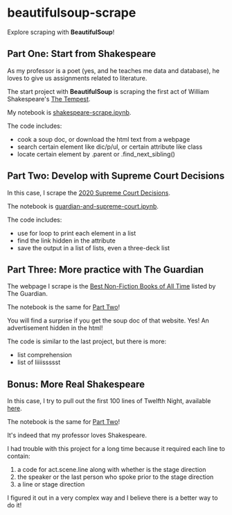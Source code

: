 # beautifulsoup-scrape
 Explore scraping with **BeautifulSoup**!

## Part One: Start from Shakespeare

As my professor is a poet (yes, and he teaches me data and database), he loves to give us assignments related to literature.

The start project with **BeautifulSoup** is scraping the first act of William Shakespeare's [The Tempest](http://floatingmedia.com/columbia/tempest.html).

My notebook is [shakespeare-scrape.ipynb](https://github.com/AngelineJCQ/beautifulsoup-scrape/blob/main/shakespeare-scrape.ipynb).

The code includes:
- cook a soup doc, or download the html text from a webpage
- search certain element like dic/p/ul, or certain attribute like class
- locate certain element by .parent or .find_next_sibling()

## Part Two: Develop with Supreme Court Decisions

In this case, I scrape the [2020 Supreme Court Decisions](https://www.supremecourt.gov/opinions/slipopinion/20).

The notebook is [guardian-and-supreme-court.ipynb](https://github.com/AngelineJCQ/beautifulsoup-scrape/blob/main/guardian-and-supreme-court.ipynb).

The code includes:
- use for loop to print each element in a list
- find the link hidden in the attribute
- save the output in a list of lists, even a three-deck list

## Part Three: More practice with The Guardian

The webpage I scrape is the [Best Non-Fiction Books of All Time](https://www.theguardian.com/books/2017/dec/31/the-100-best-nonfiction-books-of-all-time-the-full-list) listed by The Guardian.

The notebook is the same for [Part Two](https://github.com/AngelineJCQ/beautifulsoup-scrape/blob/main/guardian-and-supreme-court.ipynb)!

You will find a surprise if you get the soup doc of that website. Yes! An advertisement hidden in the html!

The code is similar to the last project, but there is more:
- list comprehension
- list of liiiissssst

## Bonus: More Real Shakespeare

In this case, I try to pull out the first 100 lines of Twelfth Night, available [here](http://floatingmedia.com/columbia/FolgerShakes/TN.html).

The notebook is the same for [Part Two](https://github.com/AngelineJCQ/beautifulsoup-scrape/blob/main/guardian-and-supreme-court.ipynb)!

It's indeed that my professor loves Shakespeare.

I had trouble with this project for a long time because it required each line to contain:

1. a code for act.scene.line along with whether is the stage direction
2. the speaker or the last person who spoke prior to the stage direction
3. a line or stage direction

I figured it out in a very complex way and I believe there is a better way to do it!


